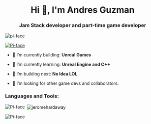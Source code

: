 <h1 align="center">Hi 👋, I'm Andres Guzman</h1>
<h3 align="center">Jam Stack developer and part-time game developer</h3>

<p align="left"> <img src="https://komarev.com/ghpvc/?username=Pi-face&label=Profile%20views&color=0e75b6&style=flat" alt="pi-face" /> </p>

<p align="left"> <a href="https://github.com/ryo-ma/github-profile-trophy"><img src="https://github-profile-trophy.vercel.app/?username=Pi-face" alt="Pi-face" /></a> </p>

- 🎥 I’m currently building: **Unreal Games**

- 🌱 I’m currently learning: **Unreal Engine and C++**

- 🎥 I’m building next: **No Idea LOL**

- 🤝 I’m looking for other game devs and collaborators.

<p align="left">
</p>

<h3 align="left">Languages and Tools:</h3>
<p align="left"> <a>
            <i class="devicon-javascript-plain colored"></i>
          </a> </p>

<p><img align="left" src="https://github-readme-stats.vercel.app/api/top-langs?username=Pi-face&show_icons=true&locale=en&layout=compact" alt="Pi-face" /></p>

<p>&nbsp;<img align="center" src="https://github-readme-stats.vercel.app/api?username=Pi-face&show_icons=true&locale=en" alt="jeromehardaway" /></p>

<p><img align="center" src="https://github-readme-streak-stats.herokuapp.com/?user=Pi-face&" alt="Pi-face" /></p>

